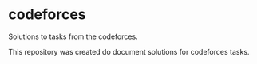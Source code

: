 # codeforces
Solutions to tasks from the codeforces.

This repository was created do document solutions for codeforces tasks. 
